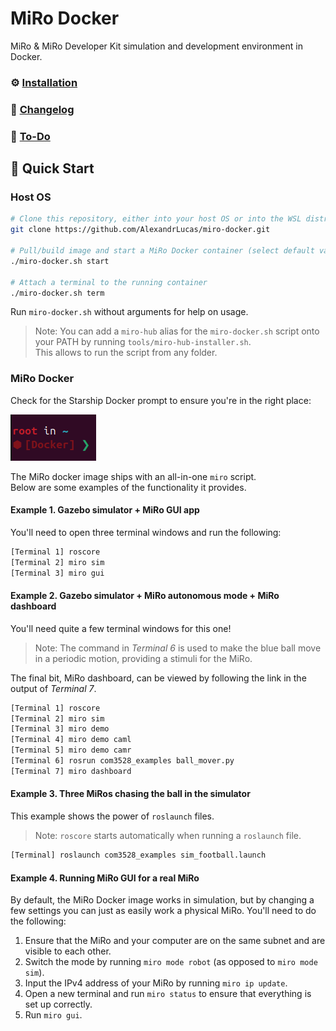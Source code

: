 # MiRo Docker

MiRo & MiRo Developer Kit simulation and development environment in Docker.

### ⚙️ [Installation](docs/INSTALL.md)

### 📝 [Changelog](docs/CHANGELOG.md)

### 🧠 [To-Do](docs/TODO.md)

## 🚀 Quick Start

### Host OS
```bash
# Clone this repository, either into your host OS or into the WSL distro
git clone https://github.com/AlexandrLucas/miro-docker.git

# Pull/build image and start a MiRo Docker container (select default values)
./miro-docker.sh start

# Attach a terminal to the running container
./miro-docker.sh term
```
Run `miro-docker.sh` without arguments for help on usage.

>Note: You can add a `miro-hub` alias for the `miro-docker.sh` script onto your 
PATH by running `tools/miro-hub-installer.sh`.  
This allows to run the script from any folder.

### MiRo Docker
Check for the Starship Docker prompt to ensure you're in the right place:

![starship docker prompt](/docs/figs/starship-docker.png)

The MiRo docker image ships with an all-in-one `miro` script.  
Below are some examples of the functionality it provides.

#### Example 1. Gazebo simulator + MiRo GUI app
You'll need to open three terminal windows and run the following:

```bash
[Terminal 1] roscore
[Terminal 2] miro sim
[Terminal 3] miro gui
```

#### Example 2. Gazebo simulator + MiRo autonomous mode + MiRo dashboard
You'll need quite a few terminal windows for this one!

>Note: The command in *Terminal 6* is used to make the blue ball move in a
periodic motion, providing a stimuli for the MiRo.

The final bit, MiRo dashboard, can be viewed by following the link in the output 
of *Terminal 7*.

```bash
[Terminal 1] roscore
[Terminal 2] miro sim
[Terminal 3] miro demo
[Terminal 4] miro demo caml
[Terminal 5] miro demo camr
[Terminal 6] rosrun com3528_examples ball_mover.py 
[Terminal 7] miro dashboard
```

#### Example 3. Three MiRos chasing the ball in the simulator 
This example shows the power of `roslaunch` files.

>Note: `roscore` starts automatically when running a `roslaunch` file.

```bash
[Terminal] roslaunch com3528_examples sim_football.launch
```

#### Example 4. Running MiRo GUI for a real MiRo
By default, the MiRo Docker image works in simulation, but by changing a few 
settings you can just as easily work a physical MiRo.
You'll need to do the following:
1. Ensure that the MiRo and your computer are on the same subnet and are visible to each other.
2. Switch the mode by running `miro mode robot` (as opposed to `miro mode sim`).
3. Input the IPv4 address of your MiRo by running `miro ip update`.
4. Open a new terminal and run `miro status` to ensure that everything is set up correctly. 
5. Run `miro gui`.

